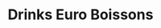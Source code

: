 ---
title: "Drinks Euro Boissons"
url: /charleville-mezieres/drinks-euro-boissons/
shop: boissons
---